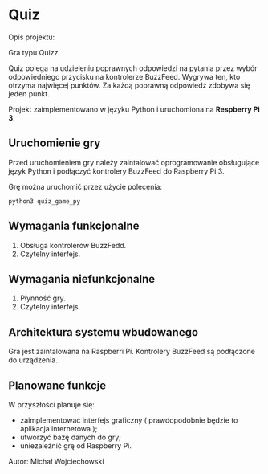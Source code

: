 # Quiz

Opis projektu:

Gra typu Quizz.

Quiz polega na udzieleniu poprawnych odpowiedzi na pytania
przez wybór odpowiedniego przycisku na kontrolerze BuzzFeed.
Wygrywa ten, kto otrzyma najwięcej punktów.
Za każdą poprawną odpowiedź zdobywa się jeden punkt.

Projekt zaimplementowano w języku Python
i uruchomiona na **Respberry Pi 3**.

## Uruchomienie gry

Przed uruchomieniem gry należy zaintalować oprogramowanie obsługujące język Python
i podłączyć kontrolery BuzzFeed do Raspberry Pi 3.

Grę można uruchomić przez użycie polecenia:

```python3 quiz_game_py```

## Wymagania funkcjonalne

1. Obsługa kontrolerów BuzzFedd.
2. Czytelny interfejs.

## Wymagania niefunkcjonalne

1. Płynność gry.
2. Czytelny interfejs.

   
## Architektura systemu wbudowanego

Gra jest zaintalowana na Raspberri Pi.
Kontrolery BuzzFeed są podłączone do urządzenia.

## Planowane funkcje

W przyszłości planuje się:

- zaimplementować interfejs graficzny ( prawdopodobnie będzie to aplikacja internetowa );
- utworzyć bazę danych do gry;
- uniezaleźnić grę od Raspberry Pi.


Autor:
Michał Wojciechowski
